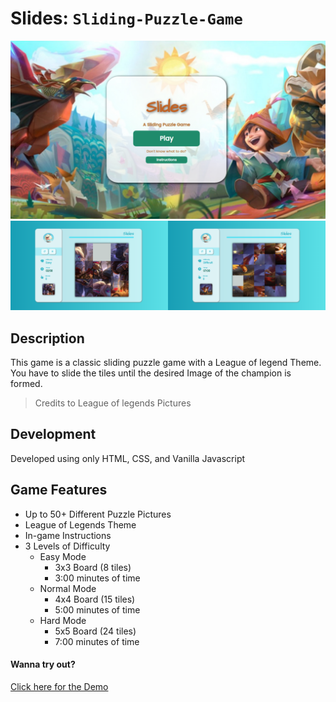 # Slides: `Sliding-Puzzle-Game`
![PictureImage](/Pictures/Preview1.jpg)  
![PictureImage](/Pictures/Preview2.jpg) 

## Description

This game is a classic sliding puzzle game with a League of legend Theme. You have to slide the tiles until the desired Image of the champion is formed.

> Credits to League of legends Pictures

## Development
 Developed using only HTML, CSS, and Vanilla Javascript
## Game Features

- Up to 50+ Different Puzzle Pictures
- League of Legends Theme
- In-game Instructions
- 3 Levels of Difficulty
  - Easy Mode
    - 3x3 Board (8 tiles)
    - 3:00 minutes of time
  - Normal Mode
    - 4x4 Board (15 tiles)
    - 5:00 minutes of time
  - Hard Mode
    - 5x5 Board (24 tiles)
    - 7:00 minutes of time


#### Wanna try out? 
[Click here for the Demo](https://slidespuzzle.netlify.app/)

